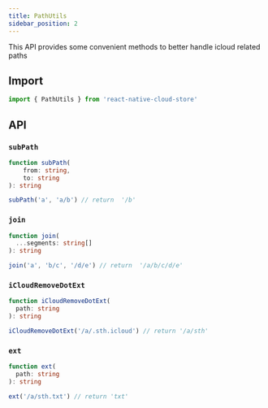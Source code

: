 ```yaml
---
title: PathUtils
sidebar_position: 2
---
```


This API provides some convenient methods to better handle icloud related paths

## Import

```js
import { PathUtils } from 'react-native-cloud-store'
```
## API

### `subPath`
```ts
function subPath(
    from: string,
    to: string
): string

subPath('a', 'a/b') // return  '/b'
```

### `join`
```ts
function join(
  ...segments: string[]
): string

join('a', 'b/c', '/d/e') // return  '/a/b/c/d/e'
```

### `iCloudRemoveDotExt`
```ts
function iCloudRemoveDotExt(
  path: string
): string

iCloudRemoveDotExt('/a/.sth.icloud') // return '/a/sth'
```

### `ext`
```ts
function ext(
  path: string
): string

ext('/a/sth.txt') // return 'txt'
```

